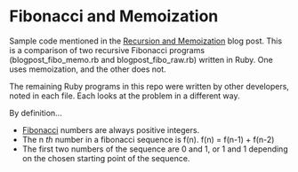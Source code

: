 Fibonacci and Memoization
===
Sample code mentioned in the [Recursion and Memoization](http://rayhightower.com/blog/2014/04/12/recursion-and-memoization/) blog post. This is a comparison of two recursive Fibonacci programs (blogpost_fibo_memo.rb and blogpost_fibo_raw.rb) written in Ruby. One uses memoization, and the other does not.

The remaining Ruby programs in this repo were written by other developers, noted in each file. Each looks at the problem in a different way.

By definition...

* [Fibonacci](http://en.wikipedia.org/wiki/Fibonacci_number) numbers are always positive integers.
* The n _th_ number in a fibonacci sequence is f(n). f(n) = f(n-1) + f(n-2)
* The first two numbers of the sequence are 0 and 1, or 1 and 1 depending on the chosen starting point of the sequence.


